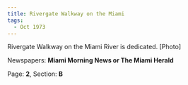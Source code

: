 ```yaml
---  
title: Rivergate Walkway on the Miami  
tags:  
  - Oct 1973  
---  
```

  
Rivergate Walkway on the Miami River is dedicated. [Photo]  
  
Newspapers: **Miami Morning News or The Miami Herald**  
  
Page: **2**, Section: **B** 
